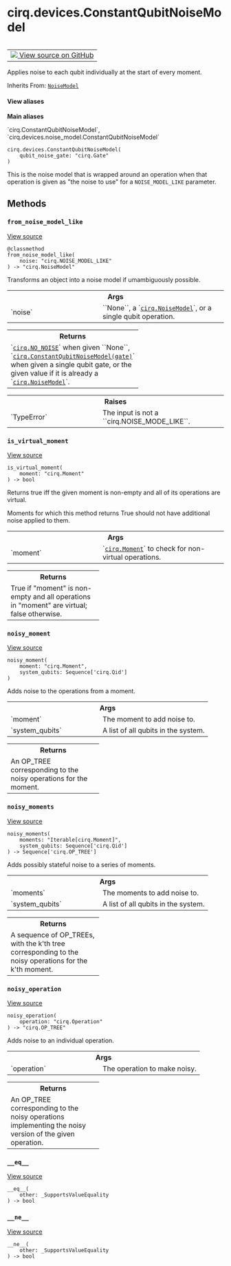<div itemscope itemtype="http://developers.google.com/ReferenceObject">
<meta itemprop="name" content="cirq.devices.ConstantQubitNoiseModel" />
<meta itemprop="path" content="Stable" />
<meta itemprop="property" content="__eq__"/>
<meta itemprop="property" content="__init__"/>
<meta itemprop="property" content="__ne__"/>
<meta itemprop="property" content="from_noise_model_like"/>
<meta itemprop="property" content="is_virtual_moment"/>
<meta itemprop="property" content="noisy_moment"/>
<meta itemprop="property" content="noisy_moments"/>
<meta itemprop="property" content="noisy_operation"/>
</div>

# cirq.devices.ConstantQubitNoiseModel

<!-- Insert buttons and diff -->

<table class="tfo-notebook-buttons tfo-api" align="left">

<td>
  <a target="_blank" href="https://github.com/quantumlib/cirq/tree/master/cirq/devices/noise_model.py">
    <img src="https://www.tensorflow.org/images/GitHub-Mark-32px.png" />
    View source on GitHub
  </a>
</td>
</table>



Applies noise to each qubit individually at the start of every moment.

Inherits From: [`NoiseModel`](../../cirq/devices/NoiseModel.md)

<section class="expandable">
  <h4 class="showalways">View aliases</h4>
  <p>
<b>Main aliases</b>
<p>`cirq.ConstantQubitNoiseModel`, `cirq.devices.noise_model.ConstantQubitNoiseModel`</p>
</p>
</section>

<pre class="devsite-click-to-copy prettyprint lang-py tfo-signature-link">
<code>cirq.devices.ConstantQubitNoiseModel(
    qubit_noise_gate: "cirq.Gate"
)
</code></pre>



<!-- Placeholder for "Used in" -->

This is the noise model that is wrapped around an operation when that
operation is given as "the noise to use" for a `NOISE_MODEL_LIKE` parameter.

## Methods

<h3 id="from_noise_model_like"><code>from_noise_model_like</code></h3>

<a target="_blank" href="https://github.com/quantumlib/cirq/tree/master/cirq/devices/noise_model.py">View source</a>

<pre class="devsite-click-to-copy prettyprint lang-py tfo-signature-link">
<code>@classmethod</code>
<code>from_noise_model_like(
    noise: "cirq.NOISE_MODEL_LIKE"
) -> "cirq.NoiseModel"
</code></pre>

Transforms an object into a noise model if umambiguously possible.


<!-- Tabular view -->
 <table class="responsive fixed orange">
<colgroup><col width="214px"><col></colgroup>
<tr><th colspan="2">Args</th></tr>

<tr>
<td>
`noise`
</td>
<td>
``None``, a `<a href="../../cirq/devices/NoiseModel.md"><code>cirq.NoiseModel</code></a>`, or a single qubit operation.
</td>
</tr>
</table>



<!-- Tabular view -->
 <table class="responsive fixed orange">
<colgroup><col width="214px"><col></colgroup>
<tr><th colspan="2">Returns</th></tr>
<tr class="alt">
<td colspan="2">
`<a href="../../cirq.md#NO_NOISE"><code>cirq.NO_NOISE</code></a>` when given ``None``,
`<a href="../../cirq/devices/ConstantQubitNoiseModel.md"><code>cirq.ConstantQubitNoiseModel(gate)</code></a>` when given a single qubit
gate, or the given value if it is already a `<a href="../../cirq/devices/NoiseModel.md"><code>cirq.NoiseModel</code></a>`.
</td>
</tr>

</table>



<!-- Tabular view -->
 <table class="responsive fixed orange">
<colgroup><col width="214px"><col></colgroup>
<tr><th colspan="2">Raises</th></tr>

<tr>
<td>
`TypeError`
</td>
<td>
The input is not a ``cirq.NOISE_MODE_LIKE``.
</td>
</tr>
</table>



<h3 id="is_virtual_moment"><code>is_virtual_moment</code></h3>

<a target="_blank" href="https://github.com/quantumlib/cirq/tree/master/cirq/devices/noise_model.py">View source</a>

<pre class="devsite-click-to-copy prettyprint lang-py tfo-signature-link">
<code>is_virtual_moment(
    moment: "cirq.Moment"
) -> bool
</code></pre>

Returns true iff the given moment is non-empty and all of its
operations are virtual.

Moments for which this method returns True should not have additional
noise applied to them.

<!-- Tabular view -->
 <table class="responsive fixed orange">
<colgroup><col width="214px"><col></colgroup>
<tr><th colspan="2">Args</th></tr>

<tr>
<td>
`moment`
</td>
<td>
`<a href="../../cirq/ops/Moment.md"><code>cirq.Moment</code></a>` to check for non-virtual operations.
</td>
</tr>
</table>



<!-- Tabular view -->
 <table class="responsive fixed orange">
<colgroup><col width="214px"><col></colgroup>
<tr><th colspan="2">Returns</th></tr>
<tr class="alt">
<td colspan="2">
True if "moment" is non-empty and all operations in "moment" are
virtual; false otherwise.
</td>
</tr>

</table>



<h3 id="noisy_moment"><code>noisy_moment</code></h3>

<a target="_blank" href="https://github.com/quantumlib/cirq/tree/master/cirq/devices/noise_model.py">View source</a>

<pre class="devsite-click-to-copy prettyprint lang-py tfo-signature-link">
<code>noisy_moment(
    moment: "cirq.Moment",
    system_qubits: Sequence['cirq.Qid']
)
</code></pre>

Adds noise to the operations from a moment.


<!-- Tabular view -->
 <table class="responsive fixed orange">
<colgroup><col width="214px"><col></colgroup>
<tr><th colspan="2">Args</th></tr>

<tr>
<td>
`moment`
</td>
<td>
The moment to add noise to.
</td>
</tr><tr>
<td>
`system_qubits`
</td>
<td>
A list of all qubits in the system.
</td>
</tr>
</table>



<!-- Tabular view -->
 <table class="responsive fixed orange">
<colgroup><col width="214px"><col></colgroup>
<tr><th colspan="2">Returns</th></tr>
<tr class="alt">
<td colspan="2">
An OP_TREE corresponding to the noisy operations for the moment.
</td>
</tr>

</table>



<h3 id="noisy_moments"><code>noisy_moments</code></h3>

<a target="_blank" href="https://github.com/quantumlib/cirq/tree/master/cirq/devices/noise_model.py">View source</a>

<pre class="devsite-click-to-copy prettyprint lang-py tfo-signature-link">
<code>noisy_moments(
    moments: "Iterable[cirq.Moment]",
    system_qubits: Sequence['cirq.Qid']
) -> Sequence['cirq.OP_TREE']
</code></pre>

Adds possibly stateful noise to a series of moments.


<!-- Tabular view -->
 <table class="responsive fixed orange">
<colgroup><col width="214px"><col></colgroup>
<tr><th colspan="2">Args</th></tr>

<tr>
<td>
`moments`
</td>
<td>
The moments to add noise to.
</td>
</tr><tr>
<td>
`system_qubits`
</td>
<td>
A list of all qubits in the system.
</td>
</tr>
</table>



<!-- Tabular view -->
 <table class="responsive fixed orange">
<colgroup><col width="214px"><col></colgroup>
<tr><th colspan="2">Returns</th></tr>
<tr class="alt">
<td colspan="2">
A sequence of OP_TREEs, with the k'th tree corresponding to the
noisy operations for the k'th moment.
</td>
</tr>

</table>



<h3 id="noisy_operation"><code>noisy_operation</code></h3>

<a target="_blank" href="https://github.com/quantumlib/cirq/tree/master/cirq/devices/noise_model.py">View source</a>

<pre class="devsite-click-to-copy prettyprint lang-py tfo-signature-link">
<code>noisy_operation(
    operation: "cirq.Operation"
) -> "cirq.OP_TREE"
</code></pre>

Adds noise to an individual operation.


<!-- Tabular view -->
 <table class="responsive fixed orange">
<colgroup><col width="214px"><col></colgroup>
<tr><th colspan="2">Args</th></tr>

<tr>
<td>
`operation`
</td>
<td>
The operation to make noisy.
</td>
</tr>
</table>



<!-- Tabular view -->
 <table class="responsive fixed orange">
<colgroup><col width="214px"><col></colgroup>
<tr><th colspan="2">Returns</th></tr>
<tr class="alt">
<td colspan="2">
An OP_TREE corresponding to the noisy operations implementing the
noisy version of the given operation.
</td>
</tr>

</table>



<h3 id="__eq__"><code>__eq__</code></h3>

<a target="_blank" href="https://github.com/quantumlib/cirq/tree/master/cirq/value/value_equality.py">View source</a>

<pre class="devsite-click-to-copy prettyprint lang-py tfo-signature-link">
<code>__eq__(
    other: _SupportsValueEquality
) -> bool
</code></pre>




<h3 id="__ne__"><code>__ne__</code></h3>

<a target="_blank" href="https://github.com/quantumlib/cirq/tree/master/cirq/value/value_equality.py">View source</a>

<pre class="devsite-click-to-copy prettyprint lang-py tfo-signature-link">
<code>__ne__(
    other: _SupportsValueEquality
) -> bool
</code></pre>







